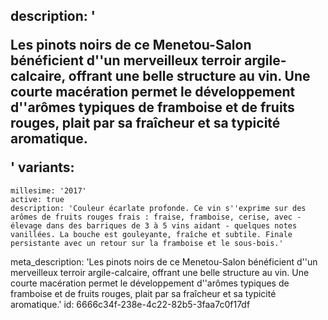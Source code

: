 description: '<p>Les pinots noirs de ce Menetou-Salon bénéficient d''un merveilleux terroir argile-calcaire, offrant une belle structure au vin. Une courte macération permet le développement d''arômes typiques de framboise et de fruits rouges, plait par sa fraîcheur et sa typicité aromatique.</p>'
variants:
  -
    millesime: '2017'
    active: true
    description: 'Couleur écarlate profonde. Ce vin s''exprime sur des arômes de fruits rouges frais : fraise, framboise, cerise, avec - élevage dans des barriques de 3 à 5 vins aidant - quelques notes vanillées. La bouche est gouleyante, fraîche et subtile. Finale persistante avec un retour sur la framboise et le sous-bois.'
meta_description: 'Les pinots noirs de ce Menetou-Salon bénéficient d''un merveilleux terroir argile-calcaire, offrant une belle structure au vin. Une courte macération permet le développement d''arômes typiques de framboise et de fruits rouges, plait par sa fraîcheur et sa typicité aromatique.'
id: 6666c34f-238e-4c22-82b5-3faa7c0f17df
